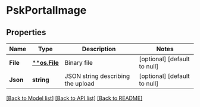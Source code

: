# PskPortalImage

## Properties
Name | Type | Description | Notes
------------ | ------------- | ------------- | -------------
**File** | [****os.File**](*os.File.md) | Binary file | [optional] [default to null]
**Json** | **string** | JSON string describing the upload | [optional] [default to null]

[[Back to Model list]](../README.md#documentation-for-models) [[Back to API list]](../README.md#documentation-for-api-endpoints) [[Back to README]](../README.md)

